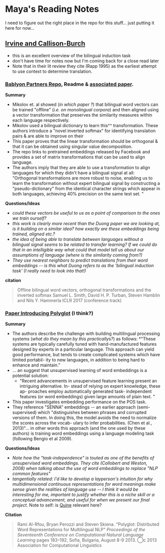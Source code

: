 # Maya's Reading Notes
I need to figure out the right place in the repo for this stuff... just putting it here for now...

## [Irvine and Callison-Burch](http://www.mitpressjournals.org/doi/full/10.1162/COLI_a_00284)
* this is an excellent overview of the bilingual induction task
* don't have time for notes now but I'm coming back for a close read later
* Note that in their lit review they cite (Rapp 1995) as the earliest attempt to use context to determine translation.

### [Bablyon Partners Repo](https://github.com/Babylonpartners/fastText_multilingual), Readme & [associated paper](https://arxiv.org/abs/1702.03859).

**Summary**
* Mikolov et. al showed (_in which paper ?_) that bilingual word vectors can be trained "offline" (_i.e. on monolingual corpora_) and then aligned using a vector transformation that preserves the similarity measures within each language respectively.
* Mikolov used a bilingual dictionary to learn this^^ transformation. These authors introduce a "novel inverted softmax" for identifying translation pairs & are able to improve on their
* This paper proves that the linear transformation should be orthogonal & that it can be obtained using singular value decomposition.
* The repo links to pretrained embeddings released by Facebook and provides a set of matrix transformations that can be used to align language.
* The authors imply that they are able to use a transformation to align languages for which they didn't have a bilingual signal at all: "Orthogonal transformations are more robust to noise, enabling us to learn the transformation without expert bilingual signal by constructing a "pseudo-dictionary" from the identical character strings which appear in both languages, achieving 40% precision on the same test set. "

**Questions/Ideas**  
* _could these vectors be useful to us as a point of comparison to the ones we train ourself?_
* _this work is clearly more recent than the Duong paper we are looking at, is it building on a similar idea? how exactly are these embeddings being trained, aligned etc.?_
* _the idea of being able to translate between languages without a bilingual signal seems to be related to transfer learning? If we could do that in an intelligible way what could that model tell us about our assumptions of language (where is the similarity coming from?)_
* _They use nearest neighbors to predict translations from their word embeddings -- is this what Duong refers to as the 'bilingual induction task' (I really need to look into that!)_

**citation**
> Offline bilingual word vectors, orthogonal transformations and the inverted softmax
Samuel L. Smith, David H. P. Turban, Steven Hamblin and Nils Y. Hammerla
ICLR 2017 (conference track)


### [Paper Introducing Polyglot](http://www.aclweb.org/anthology/W13-3520) (I think?)
**Summary**
* The authors describe the challenge with building multilingual processing systems (_what do they mean by this practicallys?_) as follows:
  *"These systems are typically carefully tuned with hand-manufactured features designed by experts in a particular language. This approach can yield good performance, but tends to create complicated systems which have limited portabil- ity to new languages, in addition to being hard to enhance and maintain."
* ... an suggest that unsupervised learning of word embeddings is a potential solution:
  * "Recent advancements in unsupervised feature learning present an intriguing alternative. In- stead of relying on expert knowledge, these ap- proaches employ automatically generated task- independent features (or word embeddings) given large amounts of plain text. "
* This paper investigates embedding performance on the POS task.
* They reference "SENNA" embeddings -- an earlier approach (semi-supervised) which "distinguishes between phrases and corrupted versions of them. In doing this, the model avoids the need to normalize the scores across the vocab- ulary to infer probabilities. (Chen et al., 2013)"... in other words this approach (and the one used by these authors) is training word embeddings using a language modeling task (following Bengio et al 2009).

**Questions/Ideas**
* _Note how the "task-independence" is touted as one of the benefits of unsupervised word embeddings. They cite (Collobert and Weston, 2008) when talking about the use of word embeddings to replace "NLP common features"_ 
* _tangentially related: I'd like to develop a layperson's intuition for why multidimensional continuous representations for word meanings make sense given the realities of language use -- I think it would be interesting for me, important to justify whether this is a niche skill or a conceptual advancement, and useful for when we present our final project._ Note to self: is [Quine](https://en.wikipedia.org/wiki/Radical_translation) relevant here?

**Citation**
> Rami Al-Rfou, Bryan Perozzi and Steven Skiena. "Polyglot: Distributed Word Representations for Multilingual NLP" _Proceedings of the Seventeenth Conference on Computational Natural Language Learning_ pages 183–192, Sofia, Bulgaria, August 8-9 2013. ⃝c 2013 Association for Computational Linguistics

